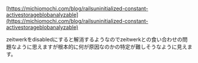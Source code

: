 [https://michiomochi.com/blog/railsuninitialized-constant-activestorageblobanalyzable](https://michiomochi.com/blog/railsuninitialized-constant-activestorageblobanalyzable)

  

zeitwerkをdisabledにすると解消するようなのでzeitwerkとの食い合わせの問題なように思えますが根本的に何が原因なのかの特定が難しそうなように見えます。